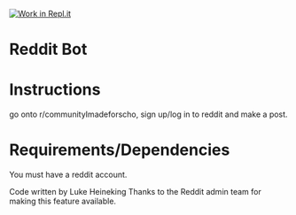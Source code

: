 [![Work in Repl.it](https://classroom.github.com/assets/work-in-replit-14baed9a392b3a25080506f3b7b6d57f295ec2978f6f33ec97e36a161684cbe9.svg)](https://classroom.github.com/online_ide?assignment_repo_id=3553834&assignment_repo_type=AssignmentRepo)
# Reddit Bot


# Instructions

go onto r/communityImadeforscho, sign up/log in to reddit and make a post. 


# Requirements/Dependencies
You must have a reddit account.

Code written by Luke Heineking
Thanks to the Reddit admin team for making this feature available.
